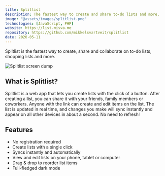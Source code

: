 ```yaml
---
title: Splitlist
description: The fastest way to create and share to-do lists and more.
image: "@assets/images/splitlist.png"
technologies: [JavaScript, PHP]
website: https://list.misva.me
repository: https://github.com/mikkelsvartveit/splitlist
date: 2020-05-11
---
```


Splitlist is the fastest way to create, share and collaborate on to-do lists, shopping lists and more.

![Splitlist screen dump](@assets/images/splitlist-screenshot.png)

## What is Splitlist?

Splitlist is a web app that lets you create lists with the click of a button. After creating a list, you can share it with your friends, family members or coworkers. Anyone with the link can create and edit items on the list. The list is updated in real time, and changes you make will sync instantly and appear on all other devices in about a second. No need to refresh!

## Features

- No registration required
- Create lists with a single click
- Syncs instantly and automatically
- View and edit lists on your phone, tablet or computer
- Drag & drop to reorder list items
- Full-fledged dark mode
